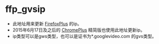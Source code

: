 # ffp_gvsip
* 此地址用来更新 [FirefoxPlus](https://github.com/comeforu2012/truth/wiki/FirefoxPlus) 的ip。
* 2015年6月17日及之后的 [ChromePlus](https://github.com/comeforu2012/truth/wiki/ChromePlus) 精简版也使用此地址更新ip。
* ip类型可以是gws类型，也可以是证书为*.googlevideo.com 的gvs类型。
